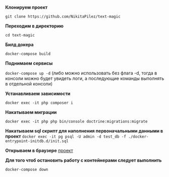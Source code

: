 **Клонируем проект**

`git clone https://github.com/NikitaPilez/text-magic`

**Переходим в директорию**

`cd text-magic`

**Билд докера**

`docker-compose build`

**Поднимаем сервисы**

`docker-compose up -d` (либо можно использовать без флага -d, тогда в консоли можно будет увидеть логи, а последующие команды выполнять в отдельной консоли)

**Устанавливаем зависимости**

`docker exec -it php composer i`

**Накатываем миграции**

`docker exec -it php php bin/console doctrine:migrations:migrate`

**Накатываем sql скрипт для наполнения первоначальными данными в проект**
`docker exec -it pg psql -U admin -d test_db -f ./docker-entrypoint-initdb.d/init.sql`

**Открываем в браузере** [проект](http://localhost:8080/quiz)

**Для того чтоб остановить работу с контейнерами следует выполнить**

`docker-compose down`